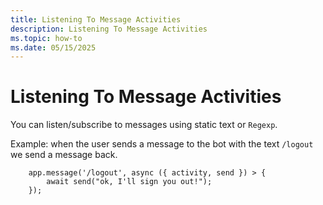 ```yaml
---
title: Listening To Message Activities
description: Listening To Message Activities
ms.topic: how-to
ms.date: 05/15/2025
---
```


# Listening To Message Activities


You can listen/subscribe to messages using static text or `Regexp`.

Example: when the user sends a message to the bot with the text `/logout` we send a message back.

```
    app.message('/logout', async ({ activity, send }) > {
        await send("ok, I'll sign you out!");
    });
```